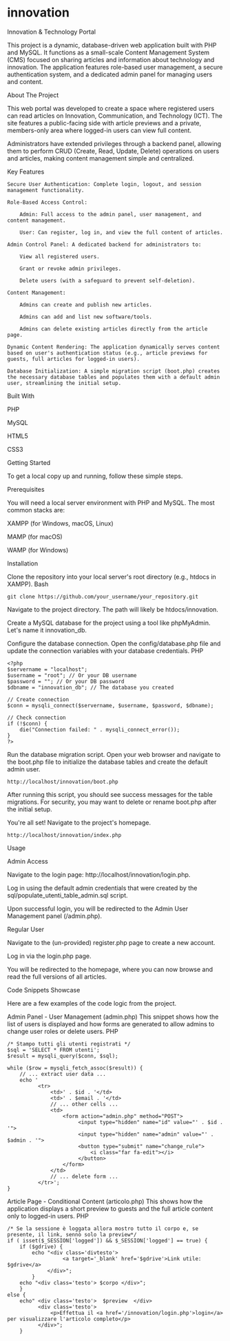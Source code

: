 # innovation

Innovation & Technology Portal

This project is a dynamic, database-driven web application built with PHP and MySQL. It functions as a small-scale Content Management System (CMS) focused on sharing articles and information about technology and innovation. The application features role-based user management, a secure authentication system, and a dedicated admin panel for managing users and content.

About The Project

This web portal was developed to create a space where registered users can read articles on Innovation, Communication, and Technology (ICT). The site features a public-facing side with article previews and a private, members-only area where logged-in users can view full content.

Administrators have extended privileges through a backend panel, allowing them to perform CRUD (Create, Read, Update, Delete) operations on users and articles, making content management simple and centralized.

Key Features

    Secure User Authentication: Complete login, logout, and session management functionality.

    Role-Based Access Control:

        Admin: Full access to the admin panel, user management, and content management.

        User: Can register, log in, and view the full content of articles.

    Admin Control Panel: A dedicated backend for administrators to:

        View all registered users.

        Grant or revoke admin privileges.

        Delete users (with a safeguard to prevent self-deletion).

    Content Management:

        Admins can create and publish new articles.

        Admins can add and list new software/tools.

        Admins can delete existing articles directly from the article page.

    Dynamic Content Rendering: The application dynamically serves content based on user's authentication status (e.g., article previews for guests, full articles for logged-in users).

    Database Initialization: A simple migration script (boot.php) creates the necessary database tables and populates them with a default admin user, streamlining the initial setup.

Built With

PHP

MySQL

HTML5

CSS3

Getting Started

To get a local copy up and running, follow these simple steps.

Prerequisites

You will need a local server environment with PHP and MySQL. The most common stacks are:

XAMPP (for Windows, macOS, Linux)

MAMP (for macOS)

WAMP (for Windows)

Installation

Clone the repository into your local server's root directory (e.g., htdocs in XAMPP).
    Bash

    git clone https://github.com/your_username/your_repository.git

Navigate to the project directory. The path will likely be htdocs/innovation.

Create a MySQL database for the project using a tool like phpMyAdmin. Let's name it innovation_db.

Configure the database connection. Open the config/database.php file and update the connection variables with your database credentials.
PHP

    <?php
    $servername = "localhost";
    $username = "root"; // Or your DB username
    $password = ""; // Or your DB password
    $dbname = "innovation_db"; // The database you created

    // Create connection
    $conn = mysqli_connect($servername, $username, $password, $dbname);

    // Check connection
    if (!$conn) {
        die("Connection failed: " . mysqli_connect_error());
    }
    ?>

Run the database migration script. Open your web browser and navigate to the boot.php file to initialize the database tables and create the default admin user.

    http://localhost/innovation/boot.php

After running this script, you should see success messages for the table migrations. For security, you may want to delete or rename boot.php after the initial setup.

You're all set! Navigate to the project's homepage.

    http://localhost/innovation/index.php

Usage

Admin Access

Navigate to the login page: http://localhost/innovation/login.php.

Log in using the default admin credentials that were created by the sql/populate_utenti_table_admin.sql script.

Upon successful login, you will be redirected to the Admin User Management panel (/admin.php).

Regular User

Navigate to the (un-provided) register.php page to create a new account.

Log in via the login.php page.

You will be redirected to the homepage, where you can now browse and read the full versions of all articles.

Code Snippets Showcase

Here are a few examples of the code logic from the project.

Admin Panel - User Management (admin.php)
This snippet shows how the list of users is displayed and how forms are generated to allow admins to change user roles or delete users.
PHP

    /* Stampo tutti gli utenti registrati */
    $sql = 'SELECT * FROM utenti';
    $result = mysqli_query($conn, $sql);
    
    while ($row = mysqli_fetch_assoc($result)) {
        // ... extract user data ...
        echo '
              <tr>
                  <td>' . $id . '</td>
                  <td>' . $email . '</td>
                  // ... other cells ...
                  <td>
                      <form action="admin.php" method="POST">
                           <input type="hidden" name="id" value="' . $id . '">
                           <input type="hidden" name="admin" value="' . $admin . '">
                           <button type="submit" name="change_rule">
                               <i class="far fa-edit"></i>
                           </button>
                      </form>
                  </td>
                  // ... delete form ...
              </tr>';
    }

Article Page - Conditional Content (articolo.php)
This shows how the application displays a short preview to guests and the full article content only to logged-in users.
PHP

    /* Se la sessione è loggata allora mostro tutto il corpo e, se presente, il link, sennò solo la preview*/
    if ( isset($_SESSION['logged']) && $_SESSION['logged'] == true) {
        if ($gdrive) {
            echo "<div class='divtesto'>
                      <a target='_blank' href='$gdrive'>Link utile: $gdrive</a>
                 </div>";
            }
        echo "<div class='testo'> $corpo </div>";
        }
    else {
        echo" <div class='testo'>  $preview  </div>
              <div class='testo'>
                  <p>Effettua il <a href='/innovation/login.php'>login</a> per visualizzare l'articolo completo</p>
              </div>";
        }
